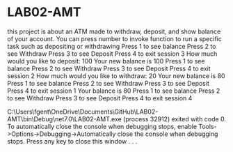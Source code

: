 # LAB02-AMT
this project is about an ATM made to withdraw, deposit, and show balance of your account. You can press number to invoke function to run a specific task such as depositing or withdrawing
Press 1 to see balance
Press 2 to see Withdraw
Press 3 to see Deposit
Press 4 to exit session
3
How much would you like to deposit: 100
Your new balance is 100
Press 1 to see balance
Press 2 to see Withdraw
Press 3 to see Deposit
Press 4 to exit session
2
How much would you like to withdraw: 20
Your new balance is 80
Press 1 to see balance
Press 2 to see Withdraw
Press 3 to see Deposit
Press 4 to exit session
1
Your balance is 80
Press 1 to see balance
Press 2 to see Withdraw
Press 3 to see Deposit
Press 4 to exit session
4

C:\Users\fgent\OneDrive\Documents\GitHub\LAB02-AMT\bin\Debug\net7.0\LAB02-AMT.exe (process 32912) exited with code 0.
To automatically close the console when debugging stops, enable Tools->Options->Debugging->Automatically close the console when debugging stops.
Press any key to close this window . . .
